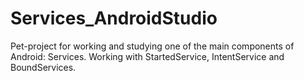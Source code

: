 # Services_AndroidStudio 
Pet-project for working and studying one of the main components of Android: Services. Working with StartedService, IntentService and BoundServices.